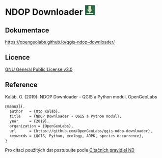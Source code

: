 # NDOP Downloader <img src="https://raw.githubusercontent.com/OpenGeoLabs/qgis-ndop-downloader/master/icon.png" width="32"> 

## Dokumentace

https://opengeolabs.github.io/qgis-ndop-downloader/

## Licence

[GNU General Public License v3.0](https://github.com/OpenGeoLabs/qgis-ndop-downloader/blob/master/LICENSE)

## Reference

Kaláb. O. (2019): NDOP Downloader - QGIS a Python modul, OpenGeoLabs

    @manual{,
      author   = {Oto Kaláb},
      title    = {NDOP Downloader - QGIS a Python modul},
      year     = {2019},
      organization = {OpenGeoLabs},
      url      = {https://github.com/OpenGeoLabs/qgis-ndop-downloader},
      keywords = {QGIS, Python, ecology, AOPK, species occurrence},
    }

Pro citaci použitých dat postupujte podle [Citačních pravidlel ND](https://portal.nature.cz/publik_syst/ctihtmlpage.php?what=4910&X=X)
